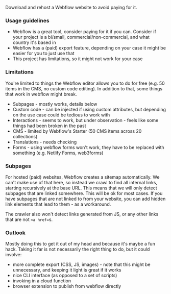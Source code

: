 Download and rehost a Webflow website to avoid paying for it.

### Usage guidelines
- Webflow is a great tool, consider paying for it if you can. Consider if your project is a bi/small, commercial/non-commercial, and what country it's based in
- Webflow has a (paid) export feature, depending on your case it might be easier for you to just use that
- This project has limitations, so it might not work for your case

### Limitations

You're limited to things the Webflow editor allows you to do for free (e.g. 50 items in the CMS, no custom code editing). In addition to that, some things that work in webflow might break.

- Subpages - mostly works, details below
- Custom code - can be injected if using custom attributes, but depending on the use case could be tedious to work with
- Interactions - seems to work, but under observation - feels like some things had been broken in the past
- CMS - limited by Webflow's Starter (50 CMS items across 20 collections)
- Translations - needs checking
- Forms - using webflow forms won't work, they have to be replaced with something (e.g. Netlify Forms, web3forms)


### Subpages
For hosted (paid) websites, Webflow creates a sitemap automatically. We can't make use of that here, so instead we crawl to find all internal links, starting recursively at the base URL. This means that we will only detect subpages that are linked somewhere. This will be ok for most cases. If you have subpages that are not linked to from your website, you can add hidden link elements that lead to them - as a workaround. 

The crawler also won't detect links generated from JS, or any other links that are not `<a href=`s.

### Outlook
Mostly doing this to get it out of my head and because it's maybe a fun hack. Taking it far is not necessarily the right thing to do, but it could involve:
- more complete export (CSS, JS, images) - note that this might be unnecessary, and keeping it light is great if it works
- nice CLI interface (as opposed to a set of scripts)
- invoking in a cloud function
- browser extension to publish from webflow directly